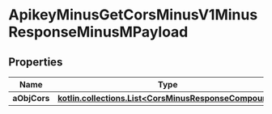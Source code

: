 
# ApikeyMinusGetCorsMinusV1MinusResponseMinusMPayload

## Properties
Name | Type | Description | Notes
------------ | ------------- | ------------- | -------------
**aObjCors** | [**kotlin.collections.List&lt;CorsMinusResponseCompound&gt;**](CorsMinusResponseCompound.md) |  | 



